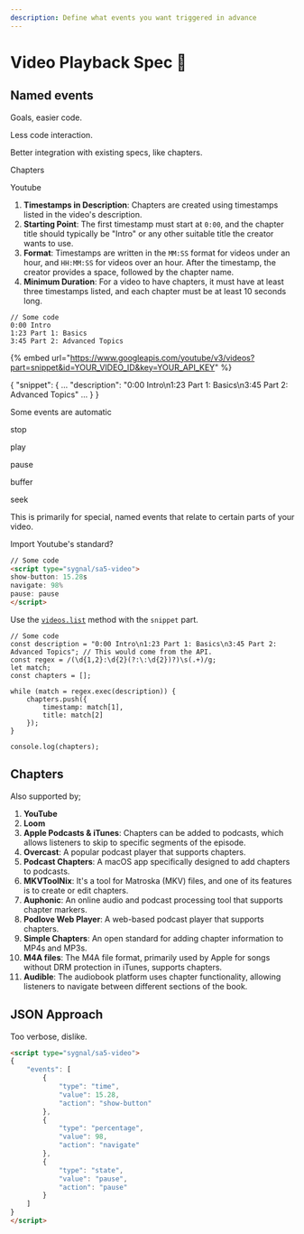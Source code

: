 ```yaml
---
description: Define what events you want triggered in advance
---
```


# Video Playback Spec 🧪

## Named events

Goals, easier code.

Less code interaction.

Better integration with existing specs, like chapters.&#x20;



Chapters

Youtube&#x20;

1. **Timestamps in Description**: Chapters are created using timestamps listed in the video's description.
2. **Starting Point**: The first timestamp must start at `0:00`, and the chapter title should typically be "Intro" or any other suitable title the creator wants to use.
3. **Format**: Timestamps are written in the `MM:SS` format for videos under an hour, and `HH:MM:SS` for videos over an hour. After the timestamp, the creator provides a space, followed by the chapter name.
4. **Minimum Duration**: For a video to have chapters, it must have at least three timestamps listed, and each chapter must be at least 10 seconds long.

```
// Some code
0:00 Intro
1:23 Part 1: Basics
3:45 Part 2: Advanced Topics

```

{% embed url="https://www.googleapis.com/youtube/v3/videos?part=snippet&id=YOUR_VIDEO_ID&key=YOUR_API_KEY" %}

{ "snippet": { ... "description": "0:00 Intro\n1:23 Part 1: Basics\n3:45 Part 2: Advanced Topics" ... } }



Some events are automatic

stop

play

pause

buffer

seek



This is primarily for special, named events that relate to certain parts of your video.

Import Youtube's standard?



```html
// Some code 
<script type="sygnal/sa5-video">
show-button: 15.28s
navigate: 98%
pause: pause
</script>
```



Use the [`videos.list`](https://developers.google.com/youtube/v3/docs/videos/list) method with the `snippet` part.

```
// Some code
const description = "0:00 Intro\n1:23 Part 1: Basics\n3:45 Part 2: Advanced Topics"; // This would come from the API.
const regex = /(\d{1,2}:\d{2}(?:\:\d{2})?)\s(.+)/g;
let match;
const chapters = [];

while (match = regex.exec(description)) {
    chapters.push({
        timestamp: match[1],
        title: match[2]
    });
}

console.log(chapters);

```





## Chapters

Also supported by;&#x20;

1. **YouTube**
2. **Loom**
3. **Apple Podcasts & iTunes**: Chapters can be added to podcasts, which allows listeners to skip to specific segments of the episode.
4. **Overcast**: A popular podcast player that supports chapters.
5. **Podcast Chapters**: A macOS app specifically designed to add chapters to podcasts.
6. **MKVToolNix**: It's a tool for Matroska (MKV) files, and one of its features is to create or edit chapters.
7. **Auphonic**: An online audio and podcast processing tool that supports chapter markers.
8. **Podlove Web Player**: A web-based podcast player that supports chapters.
9. **Simple Chapters**: An open standard for adding chapter information to MP4s and MP3s.
10. **M4A files**: The M4A file format, primarily used by Apple for songs without DRM protection in iTunes, supports chapters.
11. **Audible**: The audiobook platform uses chapter functionality, allowing listeners to navigate between different sections of the book.&#x20;

## JSON Approach

Too verbose, dislike.

```html
<script type="sygnal/sa5-video">
{
    "events": [
        {
            "type": "time",
            "value": 15.28,
            "action": "show-button"
        },
        {
            "type": "percentage",
            "value": 98,
            "action": "navigate"
        },
        {
            "type": "state",
            "value": "pause",
            "action": "pause"
        }
    ]
}
</script>

```







